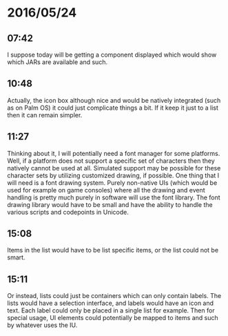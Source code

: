 # 2016/05/24

## 07:42

I suppose today will be getting a component displayed which would show which
JARs are available and such.

## 10:48

Actually, the icon box although nice and would be natively integrated (such as
on Palm OS) it could just complicate things a bit. If it keep it just to a list
then it can remain simpler.

## 11:27

Thinking about it, I will potentially need a font manager for some platforms.
Well, if a platform does not support a specific set of characters then they
natively cannot be used at all. Simulated support may be possible for these
character sets by utilizing customized drawing, if possible. One thing that
I will need is a font drawing system. Purely non-native UIs (which would be
used for example on game consoles) where all the drawing and event handling is
pretty much purely in software will use the font library. The font drawing
library would have to be small and have the ability to handle the various
scripts and codepoints in Unicode.

## 15:08

Items in the list would have to be list specific items, or the list could not
be smart.

## 15:11

Or instead, lists could just be containers which can only contain labels. The
lists would have a selection interface, and labels would have an icon and
text. Each label could only be placed in a single list for example. Then for
special usage, UI elements could potentially be mapped to items and such by
whatever uses the IU.

